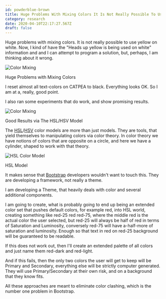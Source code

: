 ```yaml
---
id: powderblue-brown
title: Huge Problems With Mixing Colors It Is Not Really Possible To Use Yellow On White Now I Kind Of Have The Heads Up Yellow Is
category: research
date: 2020-04-10T22:17:27.567Z
draft: false
---
```


Huge problems with mixing colors. It is not really possible to use yellow on white. Now, I kind of have the "Heads up yellow is being used on white" information and and I can attempt to program a solution, but, perhaps, I am thinking about it wrong.

![Color Mixing](research/color-mixing.png)

Huge Problems with Mixing Colors

I reset almost all text-colors on CATPEA to black. Everything looks OK. So I am at a, really, good point.

I also ran some experiments that do work, and show promising results.

![Color Mixing](research/color-mixing-trial-1.png)

Good Results via The HSL/HSV Model

The [HSL][1]/[HSV][2] color models are more than just models. They are tools, that yield themselves to manipulating colors via color theory. In color theory we have notions of colors that are opposite on a circle, and here we have a cylinder, shaped to work with that theory.

![HSL Color Model](research/hsl.png)

HSL Model

It makes sense that [Bootstrap][3] developers wouldn't want to touch this. They are developing a framework, not really a theme.

I am developing a Theme, that heavily deals with color and several additional components.

I am going to create, what is probably going to end up being an extended color set that pushes default colors, for example red, into HSL world, creating something like red-25 red red-75, where the middle red is the actual color the user selected, but red-25 will always be half of red in terms of Saturation and Luminosity, conversely red-75 will have a-half-more of saturation and luminosity. Enough so that text in red on red-25 background will be guaranteed to be readable.

If this does not work out, then I'll create an extended palette of all colors and just name them red-dark and red-light.

And if this fails, then the only two colors the user will get to keep will be Primary and Secondary, everything else will be strictly computer generated. They will use Primary/Secondary at their own risk, and on a background that they know fits.

All these approaches are meant to eliminate color clashing, which is the number one problem in Bootstrap.

[1]: https://www.youtube.com/watch?v=NAw2_NtGNaA
[2]: https://www.youtube.com/watch?v=yNgH3wv4crg
[3]: https://getbootstrap.com/